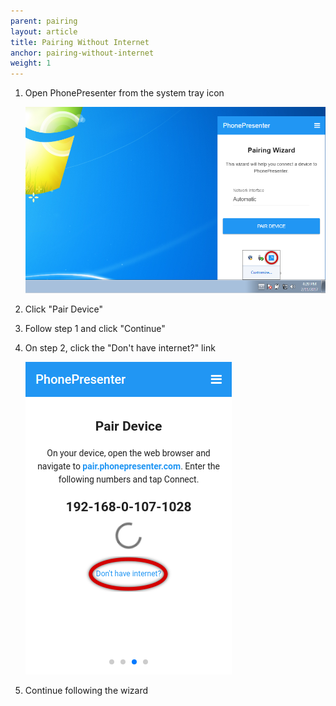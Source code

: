 ```yaml
---
parent: pairing
layout: article
title: Pairing Without Internet
anchor: pairing-without-internet
weight: 1
---
```


1. Open PhonePresenter from the system tray icon

    ![PhonePresenter in system tray](/assets/img/system_tray_win.png)

2. Click "Pair Device"

3. Follow step 1 and click "Continue"

4. On step 2, click the "Don't have internet?" link

    ![Pair without internet](/assets/img/pair_without_internet.png)

5. Continue following the wizard
